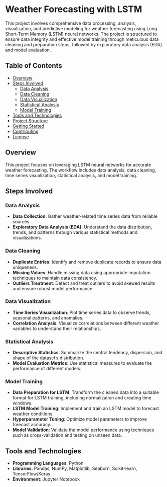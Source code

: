# Weather Forecasting with LSTM

This project involves comprehensive data processing, analysis, visualization, and predictive modeling for weather forecasting using Long Short-Term Memory (LSTM) neural networks. The project is structured to ensure data integrity and effective model training through meticulous data cleaning and preparation steps, followed by exploratory data analysis (EDA) and model evaluation.

## Table of Contents
- [Overview](#overview)
- [Steps Involved](#steps-involved)
  - [Data Analysis](#data-analysis)
  - [Data Cleaning](#data-cleaning)
  - [Data Visualization](#data-visualization)
  - [Statistical Analysis](#statistical-analysis)
  - [Model Training](#model-training)
- [Tools and Technologies](#tools-and-technologies)
- [Project Structure](#project-structure)
- [Getting Started](#getting-started)
- [Contributing](#contributing)
- [License](#license)

## Overview
This project focuses on leveraging LSTM neural networks for accurate weather forecasting. The workflow includes data analysis, data cleaning, time series visualization, statistical analysis, and model training.

## Steps Involved

### Data Analysis
- **Data Collection**: Gather weather-related time series data from reliable sources.
- **Exploratory Data Analysis (EDA)**: Understand the data distribution, trends, and patterns through various statistical methods and visualizations.

### Data Cleaning
- **Duplicate Entries**: Identify and remove duplicate records to ensure data uniqueness.
- **Missing Values**: Handle missing data using appropriate imputation techniques to maintain data consistency.
- **Outliers Treatment**: Detect and treat outliers to avoid skewed results and ensure robust model performance.

### Data Visualization
- **Time Series Visualization**: Plot time series data to observe trends, seasonal patterns, and anomalies.
- **Correlation Analysis**: Visualize correlations between different weather variables to understand their relationships.

### Statistical Analysis
- **Descriptive Statistics**: Summarize the central tendency, dispersion, and shape of the dataset’s distribution.
- **Model Evaluation Metrics**: Use statistical measures to evaluate the performance of different models.

### Model Training
- **Data Preparation for LSTM**: Transform the cleaned data into a suitable format for LSTM training, including normalization and creating time windows.
- **LSTM Model Training**: Implement and train an LSTM model to forecast weather conditions.
- **Hyperparameter Tuning**: Optimize model parameters to improve forecast accuracy.
- **Model Validation**: Validate the model performance using techniques such as cross-validation and testing on unseen data.

## Tools and Technologies
- **Programming Languages**: Python
- **Libraries**: Pandas, NumPy, Matplotlib, Seaborn, Scikit-learn, TensorFlow/Keras
- **Environment**: Jupyter Notebook
